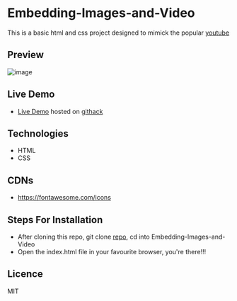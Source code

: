 # Embedding-Images-and-Video
This is a basic html and css project designed to mimick the popular [youtube](https://youtube.com)

## Preview
![image](https://user-images.githubusercontent.com/52098394/75131721-64640f00-56e5-11ea-8444-a70da8c10cea.png)

## Live Demo
- [Live Demo](https://rawcdn.githack.com/Jmagero/Embedding-Images-and-Video/bf0c3a1515d22c0c9cf7fdbed763c42a022a6fad/index.html) hosted on [githack](https://raw.githack.com)


## Technologies
- HTML
- CSS

## CDNs
- https://fontawesome.com/icons

## Steps For Installation
- After cloning this repo, git clone [repo](git@github.com:Jmagero/Embedding-Images-and-Video.git), cd into Embedding-Images-and-Video
- Open the index.html file in your favourite browser, you're there!!!


## Licence
MIT

